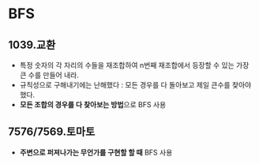 # BFS 

## 1039.교환
  - 특정 숫자의 각 자리의 수들을 재조합하여 n번째 재조합에서 등장할 수 있는 가장 큰 수를 만들어 내라.
  - 규칙성으로 구해내기에는 난해했다 : 모든 경우를 다 돌아보고 제일 큰수를 찾아야 했다.
  - **모든 조합의 경우를 다 찾아보는 방법**으로 BFS 사용

## 7576/7569.토마토
  - **주변으로 퍼져나가는 무언가를 구현할 할 때** BFS 사용

